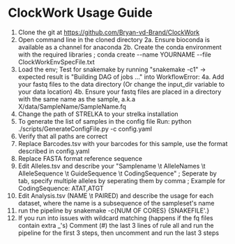 # ClockWork Usage Guide

1. Clone the git at https://github.com/Bryan-vd-Brand/ClockWork
2. Open command line in the cloned directory
2a. Ensure bioconda is available as a channel for anaconda
2b. Create the conda environment with the required libraries ; conda create --name YOURNAME --file ClockWorkEnvSpecFile.txt
3. Load the env; Test for snakemake by running "snakemake -c1" -> expected result is "Building DAG of jobs ..." into WorkflowError:
4a. Add your fastq files to the data directory (Or change the input_dir variable to your data location)
4b. Ensure your fastq files are placed in a directory with the same name as the sample, a.k.a X/data/SampleName/SampleName.fq
5. Change the path of STRELKA to your strelka installation
6. To generate the list of samples in the config file Run: python ./scripts/GenerateConfigFile.py -c config.yaml  
7. Verify that all paths are correct
8. Replace Barcodes.tsv with your barcodes for this sample, use the format described in config.yaml
9. Replace FASTA format reference sequence
10. Edit Alleles.tsv and describe your "Samplename \t AlleleNames \t AlleleSequence \t GuideSequence \t CodingSequence" ; Seperate by tab, specify multiple alleles by seperating them by comma ; Example for CodingSequence: ATAT,ATGT
11. Edit Analysis.tsv (NAME \t PAIRED) and describe the usage for each dataset, where the name is a subsequence of the sampleset's name
12. run the pipeline by snakemake -c{NUM OF CORES} {SNAKEFILE'.}
13. If you run into issues with wildcard matching (happens if the fq files contain extra _'s) Comment (#) the last 3 lines of rule all and run the pipeline for the first 3 steps, then uncomment and run the last 3 steps